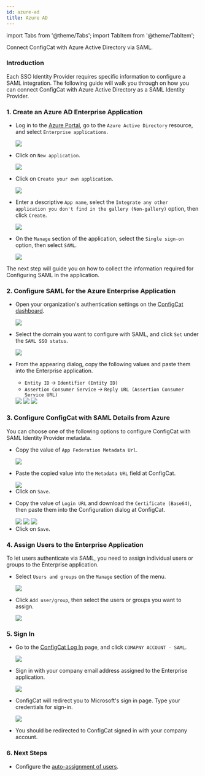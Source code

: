 ```yaml
---
id: azure-ad
title: Azure AD
---
```


import Tabs from '@theme/Tabs';
import TabItem from '@theme/TabItem';

Connect ConfigCat with Azure Active Directory via SAML.

### Introduction
Each SSO Identity Provider requires specific information to configure a SAML integration. The following guide will walk you through on how you can connect ConfigCat with Azure Active Directory as a SAML Identity Provider.

### 1. Create an Azure AD Enterprise Application

- Log in to the <a href="https://portal.azure.com/" target="_blank">Azure Portal</a>, go to the `Azure Active Directory` resource, and select `Enterprise applications`.

  <img class="saml-tutorial-img" src="/static/assets/saml/azure-ad/eapplications.png" />

- Click on `New application`.

  <img class="saml-tutorial-img" src="/static/assets/saml/azure-ad/new_app.png" />

- Click on `Create your own application`.

  <img class="saml-tutorial-img" src="/static/assets/saml/azure-ad/create_app.png" />

- Enter a descriptive `App name`, select the `Integrate any other application you don't find in the gallery (Non-gallery)` option, then click `Create`.

  <img class="saml-tutorial-img" src="/static/assets/saml/azure-ad/app_name.png" />

- On the `Manage` section of the application, select the `Single sign-on` option, then select `SAML`.

  <img class="saml-tutorial-img" src="/static/assets/saml/azure-ad/enable_saml.png" />

The next step will guide you on how to collect the information required for Configuring SAML in the application.

### 2. Configure SAML for the Azure Enterprise Application
- Open your organization's authentication settings on the <a href="https://app.configcat.com/organization/authentication" target="_blank">ConfigCat dashboard</a>.

  <img class="saml-tutorial-img" src="/static/assets/saml/dashboard/authentication.png" />

- Select the domain you want to configure with SAML, and click `Set` under the `SAML SSO status`.

  <img class="saml-tutorial-img" src="/static/assets/saml/dashboard/domains.png" />

- From the appearing dialog, copy the following values and paste them into the Enterprise application.
    - `Entity ID` -> `Identifier (Entity ID)`
    - `Assertion Consumer Service` -> `Reply URL (Assertion Consumer Service URL)`

    <img class="saml-tutorial-img" src="/static/assets/saml/dashboard/saml_config.png" />

    <img class="saml-tutorial-img" src="/static/assets/saml/azure-ad/saml_urls.png" />

    <img class="saml-tutorial-img" src="/static/assets/saml/azure-ad/ad_urls.png" />

### 3. Configure ConfigCat with SAML Details from Azure

You can choose one of the following options to configure ConfigCat with SAML Identity Provider metadata.

<Tabs>
  <TabItem value="metadataUrl" label="Metadata URL" default>
    <ul>
      <li>
        <p>Copy the value of <code>App Federation Metadata Url</code>.</p>
        <img class="saml-tutorial-img" src="/static/assets/saml/azure-ad/metadata_url.png" />
      </li>
      <li>
        <p>Paste the copied value into the <code>Metadata URL</code> field at ConfigCat.</p>
        <img class="saml-tutorial-img" src="/static/assets/saml/azure-ad/cc_metadata.png" />
      </li>
      <li>
        Click on <code>Save</code>.
      </li>
    </ul>
  </TabItem>
  <TabItem value="manual" label="Manual Configuration">
    <ul>
      <li>
        <p>Copy the value of <code>Login URL</code> and download the <code>Certificate (Base64)</code>, then paste them into the Configuration dialog at ConfigCat.</p>
        <img class="saml-tutorial-img" src="/static/assets/saml/azure-ad/metadata_logon.png" />
        <img class="saml-tutorial-img" src="/static/assets/saml/azure-ad/metadata_cert.png" />
        <img class="saml-tutorial-img" src="/static/assets/saml/azure-ad/cc_manual.png" />
      </li>
      <li>
        Click on <code>Save</code>.
      </li>
    </ul>
  </TabItem>
</Tabs>

### 4. Assign Users to the Enterprise Application

To let users authenticate via SAML, you need to assign individual users or groups to the Enterprise application.

- Select `Users and groups` on the `Manage` section of the menu.

  <img class="saml-tutorial-img" src="/static/assets/saml/azure-ad/users_groups.png" />

- Click `Add user/group`, then select the users or groups you want to assign.

  <img class="saml-tutorial-img" src="/static/assets/saml/azure-ad/add_users.png" />

### 5. Sign In
- Go to the <a href="https://app.configcat.com/login" target="_blank">ConfigCat Log In</a> page, and click `COMAPNY ACCOUNT - SAML`.
  
  <img class="saml-tutorial-img" src="/static/assets/saml/dashboard/saml_login.png" />

- Sign in with your company email address assigned to the Enterprise application.

  <img class="saml-tutorial-img" src="/static/assets/saml/dashboard/company_email.png" />

- ConfigCat will redirect you to Microsoft's sign in page. Type your credentials for sign-in.

  <img class="saml-tutorial-img" src="/static/assets/saml/azure-ad/login.png" />

- You should be redirected to ConfigCat signed in with your company account.

### 6. Next Steps

- Configure the [auto-assignment of users](../../auto-assign-users).
